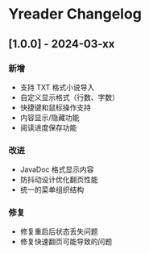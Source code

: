 # Yreader Changelog

## [1.0.0] - 2024-03-xx

### 新增
- 支持 TXT 格式小说导入
- 自定义显示格式（行数、字数）
- 快捷键和鼠标操作支持
- 内容显示/隐藏功能
- 阅读进度保存功能

### 改进
- JavaDoc 格式显示内容
- 防抖动设计优化翻页性能
- 统一的菜单组织结构

### 修复
- 修复重启后状态丢失问题
- 修复快速翻页可能导致的问题 